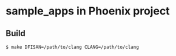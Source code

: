 # sample_apps in Phoenix project

## Build

```bash
$ make DFISAN=/path/to/clang CLANG=/path/to/clang
```
